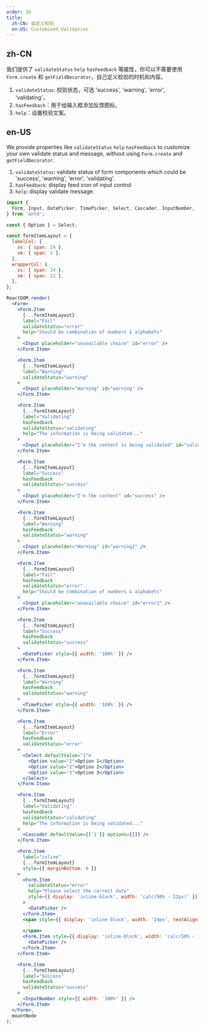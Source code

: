 ```yaml
---
order: 10
title:
  zh-CN: 自定义校验
  en-US: Customized Validation
---
```


## zh-CN

我们提供了 `validateStatus` `help` `hasFeedback` 等属性，你可以不需要使用 `Form.create` 和 `getFieldDecorator`，自己定义校验的时机和内容。

1. `validateStatus`: 校验状态，可选 'success', 'warning', 'error', 'validating'。
2. `hasFeedback`：用于给输入框添加反馈图标。
3. `help`：设置校验文案。

## en-US

We provide properties like `validateStatus` `help` `hasFeedback` to customize your own validate status and message, without using `Form.create` and `getFieldDecorator`.

1. `validateStatus`: validate status of form components which could be 'success', 'warning', 'error', 'validating'.
2. `hasFeedback`: display feed icon of input control
3. `help`: display validate message.

````jsx
import {
  Form, Input, DatePicker, TimePicker, Select, Cascader, InputNumber,
} from 'antd';

const { Option } = Select;

const formItemLayout = {
  labelCol: {
    xs: { span: 24 },
    sm: { span: 5 },
  },
  wrapperCol: {
    xs: { span: 24 },
    sm: { span: 12 },
  },
};

ReactDOM.render(
  <Form>
    <Form.Item
      {...formItemLayout}
      label="Fail"
      validateStatus="error"
      help="Should be combination of numbers & alphabets"
    >
      <Input placeholder="unavailable choice" id="error" />
    </Form.Item>

    <Form.Item
      {...formItemLayout}
      label="Warning"
      validateStatus="warning"
    >
      <Input placeholder="Warning" id="warning" />
    </Form.Item>

    <Form.Item
      {...formItemLayout}
      label="Validating"
      hasFeedback
      validateStatus="validating"
      help="The information is being validated..."
    >
      <Input placeholder="I'm the content is being validated" id="validating" />
    </Form.Item>

    <Form.Item
      {...formItemLayout}
      label="Success"
      hasFeedback
      validateStatus="success"
    >
      <Input placeholder="I'm the content" id="success" />
    </Form.Item>

    <Form.Item
      {...formItemLayout}
      label="Warning"
      hasFeedback
      validateStatus="warning"
    >
      <Input placeholder="Warning" id="warning2" />
    </Form.Item>

    <Form.Item
      {...formItemLayout}
      label="Fail"
      hasFeedback
      validateStatus="error"
      help="Should be combination of numbers & alphabets"
    >
      <Input placeholder="unavailable choice" id="error2" />
    </Form.Item>

    <Form.Item
      {...formItemLayout}
      label="Success"
      hasFeedback
      validateStatus="success"
    >
      <DatePicker style={{ width: '100%' }} />
    </Form.Item>

    <Form.Item
      {...formItemLayout}
      label="Warning"
      hasFeedback
      validateStatus="warning"
    >
      <TimePicker style={{ width: '100%' }} />
    </Form.Item>

    <Form.Item
      {...formItemLayout}
      label="Error"
      hasFeedback
      validateStatus="error"
    >
      <Select defaultValue="1">
        <Option value="1">Option 1</Option>
        <Option value="2">Option 2</Option>
        <Option value="3">Option 3</Option>
      </Select>
    </Form.Item>

    <Form.Item
      {...formItemLayout}
      label="Validating"
      hasFeedback
      validateStatus="validating"
      help="The information is being validated..."
    >
      <Cascader defaultValue={['1']} options={[]} />
    </Form.Item>

    <Form.Item
      label="inline"
      {...formItemLayout}
      style={{ marginBottom: 0 }}
    >
      <Form.Item
        validateStatus="error"
        help="Please select the correct date"
        style={{ display: 'inline-block', width: 'calc(50% - 12px)' }}
      >
        <DatePicker />
      </Form.Item>
      <span style={{ display: 'inline-block', width: '24px', textAlign: 'center' }}>
        -
      </span>
      <Form.Item style={{ display: 'inline-block', width: 'calc(50% - 12px)' }}>
        <DatePicker />
      </Form.Item>
    </Form.Item>

    <Form.Item
      {...formItemLayout}
      label="Success"
      hasFeedback
      validateStatus="success"
    >
      <InputNumber style={{ width: '100%' }} />
    </Form.Item>
  </Form>,
  mountNode
);
````
